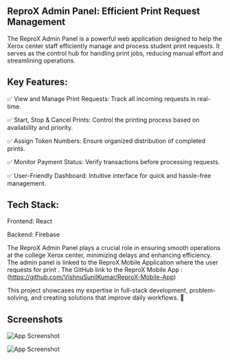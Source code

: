 
## ReproX Admin Panel: Efficient Print Request Management


The ReproX Admin Panel is a powerful web application designed to help the Xerox center staff efficiently manage and process student print requests. It serves as the control hub for handling print jobs, reducing manual effort and streamlining operations.

## Key Features:

✅ View and Manage Print Requests: Track all incoming requests in real-time.

✅ Start, Stop & Cancel Prints: Control the printing process based on availability and priority.

✅ Assign Token Numbers: Ensure organized distribution of completed prints.

✅ Monitor Payment Status: Verify transactions before processing requests.

✅ User-Friendly Dashboard: Intuitive interface for quick and hassle-free management.

## Tech Stack:
Frontend: React

Backend: Firebase

The ReproX Admin Panel plays a crucial role in ensuring smooth operations at the college Xerox center, minimizing delays and enhancing efficiency. The admin panel is linked to the ReproX Mobile Application where the user requests for print . The GitHub link to the ReproX Mobile App : (https://github.com/VishnuSunilKumar/ReproX-Mobile-App)

This project showcases my expertise in full-stack development, problem-solving, and creating solutions that improve daily workflows. 🚀
## Screenshots

![App Screenshot](https://github.com/user-attachments/assets/06725606-2434-498a-bee2-599ee5ca7c9f)


![App Screenshot](https://github.com/user-attachments/assets/d3a78fed-e168-4997-88e9-c5d0fa12c026)


